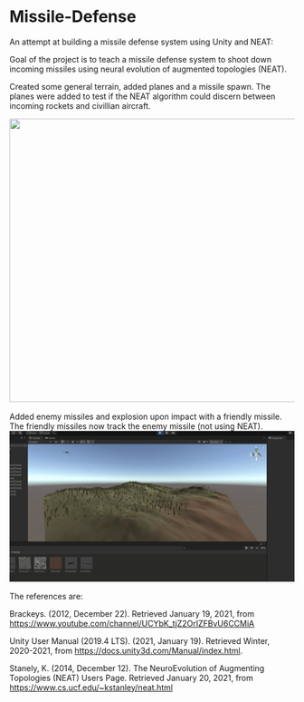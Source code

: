# Missile-Defense

An attempt at building a missile defense system using Unity and NEAT:

Goal of the project is to teach a missile defense system to shoot down incoming missiles using neural evolution of augmented topologies (NEAT).


Created some general terrain, added planes and a missile spawn. The planes were added to test if the NEAT algorithm could discern between incoming rockets and civillian aircraft.

<img src="https://github.com/crumpl07/MissileDefense/blob/main/Video/MissileStuff_01.gif" width="1000" height="500"/>


Added enemy missiles and explosion upon impact with a friendly missile. The friendly missiles now track the enemy missile (not using NEAT).
![Alt Text](https://github.com/crumpl07/MissileDefense/blob/main/Video/MissileStuff_05.gif)

The references are: 

Brackeys. (2012, December 22). Retrieved January 19, 2021, from https://www.youtube.com/channel/UCYbK_tjZ2OrIZFBvU6CCMiA

Unity User Manual (2019.4 LTS). (2021, January 19). Retrieved Winter, 2020-2021, from https://docs.unity3d.com/Manual/index.html.

Stanely, K. (2014, December 12). The NeuroEvolution of Augmenting Topologies (NEAT) Users Page. Retrieved January 20, 2021, from https://www.cs.ucf.edu/~kstanley/neat.html

